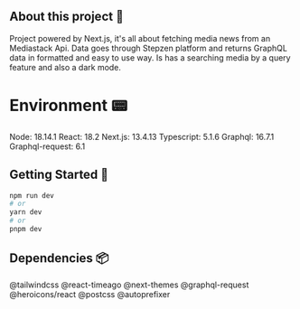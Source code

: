 ## About this project 📜

Project powered by Next.js, it's all about fetching media news from an Mediastack Api. Data goes through Stepzen platform and returns GraphQL data in formatted and easy to use way.
Is has a searching media by a query feature and also a dark mode.

# Environment 📟

Node: 18.14.1
React: 18.2
Next.js: 13.4.13
Typescript: 5.1.6
Graphql: 16.7.1
Graphql-request: 6.1


## Getting Started 🚀

```bash
npm run dev
# or
yarn dev
# or
pnpm dev
```

## Dependencies 📦

@tailwindcss
@react-timeago
@next-themes
@graphql-request
@heroicons/react
@postcss
@autoprefixer
